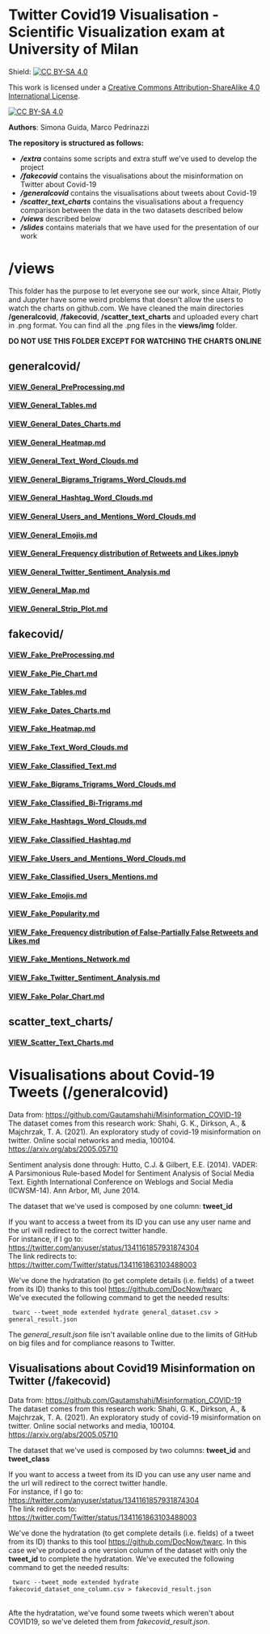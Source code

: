 # Twitter Covid19 Visualisation - Scientific Visualization exam at University of Milan 
Shield: [![CC BY-SA 4.0][cc-by-sa-shield]][cc-by-sa]

This work is licensed under a
[Creative Commons Attribution-ShareAlike 4.0 International License][cc-by-sa].

[![CC BY-SA 4.0][cc-by-sa-image]][cc-by-sa]

[cc-by-sa]: http://creativecommons.org/licenses/by-sa/4.0/
[cc-by-sa-image]: https://licensebuttons.net/l/by-sa/4.0/88x31.png
[cc-by-sa-shield]: https://img.shields.io/badge/License-CC%20BY--SA%204.0-lightgrey.svg

<b>Authors</b>: Simona Guida, Marco Pedrinazzi

**The repository is structured as follows:**
- ***/extra*** contains some scripts and extra stuff we've used to develop the project
- ***/fakecovid*** contains the visualisations about the misinformation on Twitter about Covid-19
- ***/generalcovid*** contains the visualisations about tweets about Covid-19
- ***/scatter_text_charts*** contains the visualisations about a frequency comparison between the data in the two datasets described below
- ***/views*** described below
- ***/slides*** contains materials that we have used for the presentation of our work

# /views

This folder has the purpose to let everyone see our work, since Altair, Plotly and Jupyter have some weird problems that doesn't allow the users to watch the charts on github.com.
We have cleaned the main directories **/generalcovid**, **/fakecovid**, **/scatter_text_charts** and uploaded every chart in .png format. You can find all the .png files in the **views/img** folder.

**DO NOT USE THIS FOLDER EXCEPT FOR WATCHING THE CHARTS ONLINE**

## generalcovid/
#### [VIEW_General_PreProcessing.md](https://github.com/marcopedrinazzi/twitter-covid19-vis/blob/main/views/generalcovid/VIEW_General_PreProcessing.md)
#### [VIEW_General_Tables.md](https://github.com/marcopedrinazzi/twitter-covid19-vis/blob/main/views/generalcovid/VIEW_General_Tables.md)
#### [VIEW_General_Dates_Charts.md](https://github.com/marcopedrinazzi/twitter-covid19-vis/blob/main/views/generalcovid/VIEW_General_Dates_Charts.md)
#### [VIEW_General_Heatmap.md](https://github.com/marcopedrinazzi/twitter-covid19-vis/blob/main/views/generalcovid/VIEW_General_Heatmap.md)
#### [VIEW_General_Text_Word_Clouds.md](https://github.com/marcopedrinazzi/twitter-covid19-vis/blob/main/views/generalcovid/VIEW_General_Text_Word_Clouds.md)
#### [VIEW_General_Bigrams_Trigrams_Word_Clouds.md](https://github.com/marcopedrinazzi/twitter-covid19-vis/blob/main/views/generalcovid/VIEW_General_Bigrams_Trigrams_Word_Clouds.md)
#### [VIEW_General_Hashtag_Word_Clouds.md](https://github.com/marcopedrinazzi/twitter-covid19-vis/blob/main/views/generalcovid/VIEW_General_Hashtag_Word_Clouds.md)
#### [VIEW_General_Users_and_Mentions_Word_Clouds.md](https://github.com/marcopedrinazzi/twitter-covid19-vis/blob/main/views/generalcovid/VIEW_General_Users_and_Mentions_Word_Clouds.md)
#### [VIEW_General_Emojis.md](https://github.com/marcopedrinazzi/twitter-covid19-vis/blob/main/views/generalcovid/VIEW_General_Emojis.md)
#### [VIEW_General_Frequency distribution of Retweets and Likes.ipnyb](https://github.com/marcopedrinazzi/twitter-covid19-vis/blob/main/views/generalcovid/VIEW_General_Frequency%20distribution%20of%20Retweets%20and%20Likes.md)
#### [VIEW_General_Twitter_Sentiment_Analysis.md](https://github.com/marcopedrinazzi/twitter-covid19-vis/blob/main/views/generalcovid/VIEW_General_Twitter_Sentiment_Analysis.md)
#### [VIEW_General_Map.md](https://github.com/marcopedrinazzi/twitter-covid19-vis/blob/main/views/generalcovid/VIEW_General_Map.md)
#### [VIEW_General_Strip_Plot.md](https://github.com/marcopedrinazzi/twitter-covid19-vis/blob/main/views/generalcovid/VIEW_General_Strip_Plot.md)

## fakecovid/
#### [VIEW_Fake_PreProcessing.md](https://github.com/marcopedrinazzi/twitter-covid19-vis/blob/main/views/fakecovid/VIEW_Fake_PreProcessing.md)
#### [VIEW_Fake_Pie_Chart.md](https://github.com/marcopedrinazzi/twitter-covid19-vis/blob/main/views/fakecovid/VIEW_Fake_Pie_Chart.md)
#### [VIEW_Fake_Tables.md](https://github.com/marcopedrinazzi/twitter-covid19-vis/blob/main/views/fakecovid/VIEW_Fake_Tables.md)
#### [VIEW_Fake_Dates_Charts.md](https://github.com/marcopedrinazzi/twitter-covid19-vis/blob/main/views/fakecovid/VIEW_Fake_Dates_Charts.md)
#### [VIEW_Fake_Heatmap.md](https://github.com/marcopedrinazzi/twitter-covid19-vis/blob/main/views/fakecovid/VIEW_Fake_Heatmap.md)
#### [VIEW_Fake_Text_Word_Clouds.md](https://github.com/marcopedrinazzi/twitter-covid19-vis/blob/main/views/fakecovid/VIEW_Fake_Text_Word_Clouds.md)
#### [VIEW_Fake_Classified_Text.md](https://github.com/marcopedrinazzi/twitter-covid19-vis/blob/main/views/fakecovid/VIEW_Fake_Classified_Text.md)
#### [VIEW_Fake_Bigrams_Trigrams_Word_Clouds.md](https://github.com/marcopedrinazzi/twitter-covid19-vis/blob/main/views/fakecovid/VIEW_Fake_Bigrams_Trigrams_Word_Clouds.md)
#### [VIEW_Fake_Classified_Bi-Trigrams.md](https://github.com/marcopedrinazzi/twitter-covid19-vis/blob/main/views/fakecovid/VIEW_Fake_Classified_Bi-Trigrams.md)
#### [VIEW_Fake_Hashtags_Word_Clouds.md](https://github.com/marcopedrinazzi/twitter-covid19-vis/blob/main/views/fakecovid/VIEW_Fake_Hashtag_Word_Clouds.md)
#### [VIEW_Fake_Classified_Hashtag.md](https://github.com/marcopedrinazzi/twitter-covid19-vis/blob/main/views/fakecovid/VIEW_Fake_Classified_Hashtag.md)
#### [VIEW_Fake_Users_and_Mentions_Word_Clouds.md](https://github.com/marcopedrinazzi/twitter-covid19-vis/blob/main/views/fakecovid/VIEW_Fake_Users_and_Mentions_Word_Clouds.md)
#### [VIEW_Fake_Classified_Users_Mentions.md](https://github.com/marcopedrinazzi/twitter-covid19-vis/blob/main/views/fakecovid/VIEW_Fake_Classified_Users_Mentions.md)
#### [VIEW_Fake_Emojis.md](https://github.com/marcopedrinazzi/twitter-covid19-vis/blob/main/views/fakecovid/VIEW_Fake_Emojis.md)
#### [VIEW_Fake_Popularity.md](https://github.com/marcopedrinazzi/twitter-covid19-vis/blob/main/views/fakecovid/VIEW_Fake_Popularity.md)
#### [VIEW_Fake_Frequency distribution of False-Partially False Retweets and Likes.md](https://github.com/marcopedrinazzi/twitter-covid19-vis/blob/main/views/fakecovid/VIEW_Fake_Frequency%20distribution%20of%20False-Partially%20False%20Retweets%20and%20Likes.md)
#### [VIEW_Fake_Mentions_Network.md](https://github.com/marcopedrinazzi/twitter-covid19-vis/blob/main/views/fakecovid/VIEW_Fake_Mentions_Network.md)
#### [VIEW_Fake_Twitter_Sentiment_Analysis.md](https://github.com/marcopedrinazzi/twitter-covid19-vis/blob/main/views/fakecovid/VIEW_Fake_Twitter_Sentiment_Analysis.md)
#### [VIEW_Fake_Polar_Chart.md](https://github.com/marcopedrinazzi/twitter-covid19-vis/blob/main/views/fakecovid/VIEW_Fake_Polar_Chart.md)

## scatter_text_charts/
#### [VIEW_Scatter_Text_Charts.md](https://github.com/marcopedrinazzi/twitter-covid19-vis/blob/main/views/scatter_text_charts/VIEW_Scatter_Text_Charts.md)


# Visualisations about Covid-19 Tweets (/generalcovid)

Data from: https://github.com/Gautamshahi/Misinformation_COVID-19<br>
The dataset comes from this research work: Shahi, G. K., Dirkson, A., & Majchrzak, T. A. (2021). An exploratory study of covid-19 misinformation on twitter. Online social networks and media, 100104. https://arxiv.org/abs/2005.05710<br>

Sentiment analysis done through: Hutto, C.J. & Gilbert, E.E. (2014). VADER: A Parsimonious Rule-based Model for Sentiment Analysis of Social Media Text. Eighth International Conference on Weblogs and Social Media (ICWSM-14). Ann Arbor, MI, June 2014.

The dataset that we've used is composed by one column: <b>tweet_id</b><br>

If you want to access a tweet from its ID you can use any user name and the url will redirect to the correct twitter handle.<br>
For instance, if I go to: <br>
https://twitter.com/anyuser/status/1341161857931874304<br>
The link redirects to:<br>
https://twitter.com/Twitter/status/1341161863103488003<br>

We've done the hydratation (to get complete details (i.e. fields) of a tweet from its ID) thanks to this tool https://github.com/DocNow/twarc <br>
We've executed the following command to get the needed results:<br>

<code> twarc --tweet_mode extended hydrate general_dataset.csv > general_result.json
</code>
<br>

The <i>general_result.json</i> file isn't available online due to the limits of GitHub on big files and for compliance reasons to Twitter.


## Visualisations about Covid19 Misinformation on Twitter (/fakecovid)

Data from: https://github.com/Gautamshahi/Misinformation_COVID-19 <br>
The dataset comes from this research work: Shahi, G. K., Dirkson, A., & Majchrzak, T. A. (2021). An exploratory study of covid-19 misinformation on twitter. Online social networks and media, 100104. https://arxiv.org/abs/2005.05710<br>

The dataset that we've used is composed by two columns: <b>tweet_id</b> and <b>tweet_class</b><br>

If you want to access a tweet from its ID you can use any user name and the url will redirect to the correct twitter handle.<br>
For instance, if I go to: <br>
https://twitter.com/anyuser/status/1341161857931874304<br>
The link redirects to:<br>
https://twitter.com/Twitter/status/1341161863103488003<br>

We've done the hydratation (to get complete details (i.e. fields) of a tweet from its ID) thanks to this tool https://github.com/DocNow/twarc. In this case we've produced a one version column of the dataset with only the <b>tweet_id</b> to complete the hydratation.
We've executed the following command to get the needed results:<br>

<code> twarc --tweet_mode extended hydrate fakecovid_dataset_one_column.csv > fakecovid_result.json
</code><br>

Afte the hydratation, we've found some tweets which weren't about COVID19, so we've deleted them from <i>fakecovid_result.json</i>.
<br>

